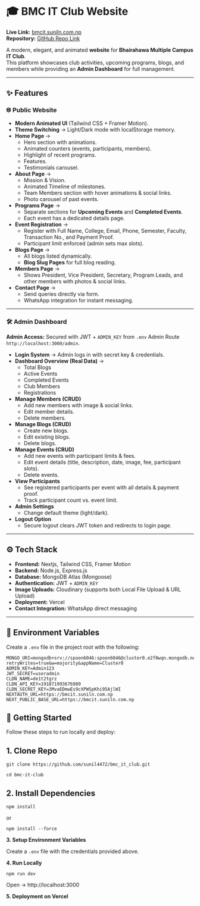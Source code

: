 # 🎓 BMC IT Club Website

**Live Link:** [bmcit.suniln.com.np](https://bmcit.suniln.com.np)  
**Repository:** [GitHub Repo Link](https://github.com/sunil4472/bmc_it_club.git)

A modern, elegant, and animated **website** for **Bhairahawa Multiple Campus IT Club**.  
This platform showcases club activities, upcoming programs, blogs, and members while providing an **Admin Dashboard** for full management.

---

## ✨ Features

### 🌐 Public Website

- **Modern Animated UI** (Tailwind CSS + Framer Motion).
- **Theme Switching** → Light/Dark mode with localStorage memory.
- **Home Page** →
  - Hero section with animations.
  - Animated counters (events, participants, members).
  - Highlight of recent programs.
  - Features.
  - Testimonials carousel.
- **About Page** →
  - Mission & Vision.
  - Animated Timeline of milestones.
  - Team Members section with hover animations & social links.
  - Photo carousel of past events.
- **Programs Page** →
  - Separate sections for **Upcoming Events** and **Completed Events**.
  - Each event has a dedicated details page.
- **Event Registration** →
  - Register with Full Name, College, Email, Phone, Semester, Faculty, Transaction No., and Payment Proof.
  - Participant limit enforced (admin sets max slots).
- **Blogs Page** →
  - All blogs listed dynamically.
  - **Blog Slug Pages** for full blog reading.
- **Members Page** →
  - Shows President, Vice President, Secretary, Program Leads, and other members with photos & social links.
- **Contact Page** →
  - Send queries directly via form.
  - WhatsApp integration for instant messaging.

---

### 🛠️ Admin Dashboard

**Admin Access:** Secured with JWT + `ADMIN_KEY` from `.env` Admin Route `http://localhost:3000/admin`.

- **Login System** → Admin logs in with secret key & credentials.
- **Dashboard Overview (Real Data)** →
  - Total Blogs
  - Active Events
  - Completed Events
  - Club Members
  - Registrations
- **Manage Members (CRUD)**
  - Add new members with image & social links.
  - Edit member details.
  - Delete members.
- **Manage Blogs (CRUD)**
  - Create new blogs.
  - Edit existing blogs.
  - Delete blogs.
- **Manage Events (CRUD)**
  - Add new events with participant limits & fees.
  - Edit event details (title, description, date, image, fee, participant slots).
  - Delete events.
- **View Participants**
  - See registered participants per event with all details & payment proof.
  - Track participant count vs. event limit.
- **Admin Settings**
  - Change default theme (light/dark).
- **Logout Option**
  - Secure logout clears JWT token and redirects to login page.

---

## ⚙️ Tech Stack

- **Frontend:** Nextjs, Tailwind CSS, Framer Motion
- **Backend:** Node.js, Express.js
- **Database:** MongoDB Atlas (Mongoose)
- **Authentication:** JWT + `ADMIN_KEY`
- **Image Uploads:** Cloudinary (supports both Local File Upload & URL Upload)
- **Deployment:** Vercel
- **Contact Integration:** WhatsApp direct messaging

---

## 🔑 Environment Variables

Create a `.env` file in the project root with the following:

```env
MONGO_URI=mongodb+srv://spoon6046:spoon6046@cluster0.e2f0wqn.mongodb.net/?retryWrites=true&w=majority&appName=Cluster0
ADMIN_KEY=Admin123
JWT_SECRET=useradmin
CLDN_NAME=de1t2tgrz
CLDN_API_KEY=191871993676989
CLDN_SECRET_KEY=3MvaEDmwEs9cXPWSpKhi95AjlWI
NEXTAUTH_URL=https://bmcit.suniln.com.np
NEXT_PUBLIC_BASE_URL=https://bmcit.suniln.com.np
```

## 🚀 Getting Started

Follow these steps to run locally and deploy:

## 1. Clone Repo

```env
git clone https://github.com/sunil4472/bmc_it_club.git
```

```env
cd bmc-it-club
```

## 2. Install Dependencies

```env
npm install
```

or

```env
npm install --force
```

**3. Setup Environment Variables**

Create a `.env` file with the credentials provided above.

**4. Run Locally**

```env
npm run dev
```

Open → http://localhost:3000

**5. Deployment on Vercel**
